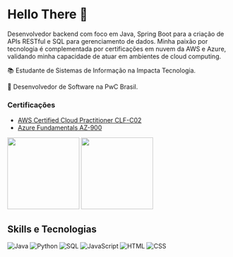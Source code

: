 <h1 align="left">Hello There 👋</h1>

<p> Desenvolvedor backend com foco em Java, Spring Boot para a criação de APIs RESTful e SQL para gerenciamento de dados. Minha paixão por tecnologia é complementada por certificações em nuvem da AWS e Azure, validando minha capacidade de atuar em ambientes de cloud computing.

</p>
<p></p>
<p>📚 Estudante de Sistemas de Informação na Impacta Tecnologia.</p>
<p>💼 Desenvolvedor de Software na PwC Brasil. </p>

<h3>Certificações</h3>

- [AWS Certified Cloud Practitioner CLF-C02](https://www.credly.com/badges/9350988f-8b99-4772-9379-e82ecd2522c9)
- [Azure Fundamentals AZ-900](https://learn.microsoft.com/pt-br/users/kaiquebeletattibr-3518/credentials/d0aab83d047eedc1?ref=https%3A%2F%2Fwww.linkedin.com%2F)

<div>
  <img height="163em" src="https://github-readme-stats.vercel.app/api?username=Beletatti&theme=dark&show_icons=true"/> <img height="163em" src="https://github-readme-stats.vercel.app/api/top-langs/?username=Beletatti&layout=compact&langs_count=7&theme=dark"/>
</div>

<h2 align="left">Skills e Tecnologias</h2>

<div>
<img alt="Java" src="https://custom-icon-badges.demolab.com/badge/Java-F05033.svg?logo=java&logoColor=white">
<img alt="Python" src="https://img.shields.io/badge/Python-3776AB.svg?logo=python&logoColor=white">
<img alt="SQL" src="https://custom-icon-badges.demolab.com/badge/SQL-025E8C.svg?logo=database&logoColor=white">
<img alt="JavaScript" src="https://img.shields.io/badge/JavaScript-F7DF1E.svg?logo=javascript&logoColor=black">
<img alt="HTML" src="https://img.shields.io/badge/HTML-E34F26.svg?logo=html5&logoColor=white">
<img alt="CSS" src="https://img.shields.io/badge/CSS-1572B6.svg?logo=css&logoColor=white">
